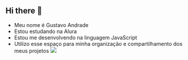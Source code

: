 ## Hi there 👋
- Meu nome é Gustavo Andrade
- Estou estudando na Alura
- Estou me desenvolvendo na linguagem JavaScript
- Utilizo esse espaço para minha organização e compartilhamento dos meus projetos
 ![](https://media1.tenor.com/m/YsvyM_upWUMAAAAd/football.gif)
 
<!--
**gugaberruga/Gugaberruga** is a ✨ _special_ ✨ repository because its `README.md` (this file) appears on your GitHub profile.

Here are some ideas to get you started:

- 🔭 I’m currently working on ...
- 🌱 I’m currently learning ...
- 👯 I’m looking to collaborate on ...
- 🤔 I’m looking for help with ...
- 💬 Ask me about ...
- 📫 How to reach me: ...
- 😄 Pronouns: ...
- ⚡ Fun fact: ...
-->
